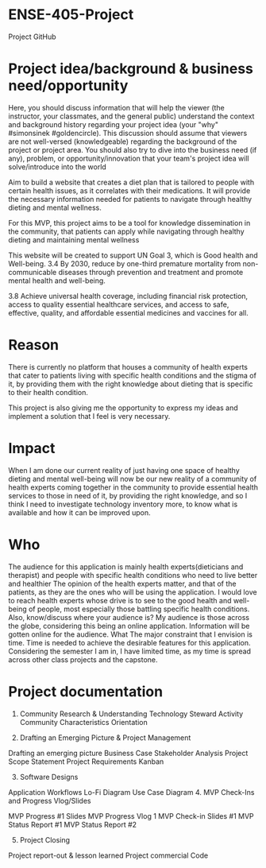 # ENSE-405-Project

Project GitHub

# Project idea/background & business need/opportunity
Here, you should discuss information that will help the viewer (the instructor, your classmates, and the general public) understand the context and background history regarding your project idea (your "why" #simonsinek #goldencircle). This discussion should assume that viewers are not well-versed (knowledgeable) regarding the background of the project or project area. You should also try to dive into the business need (if any), problem, or opportunity/innovation that your team's project idea will solve/introduce into the world

Aim to build a website that creates a diet plan that is tailored to people with certain health issues, as it correlates with their medications. It will provide the necessary information needed for patients to navigate through healthy dieting and mental wellness. 


For this MVP, this project aims to be a tool for knowledge dissemination in the community, that patients can apply while navigating through healthy dieting and maintaining mental wellness

This website will be created to support UN Goal 3, which is Good health and Well-being. 
3.4 By 2030, reduce by one-third premature mortality from non-communicable diseases through prevention and treatment and promote mental health and well-being.

3.8 Achieve universal health coverage, including financial risk protection, access to quality essential healthcare services, and access to safe, effective, quality, and affordable essential medicines and vaccines for all.


# Reason
There is currently no platform that houses a community of health experts that cater to patients living with specific health conditions and the stigma of it, by providing them with the right knowledge about dieting that is specific to their health condition.

This project is also giving me the opportunity to express my ideas and implement a solution that I feel is very necessary.


# Impact
When I am done our current reality of just having one space of healthy dieting and mental well-being will now be our new reality of a community of health experts coming together in the community to provide essential health services to those in need of it, by providing the right knowledge, and so I think I need to investigate technology inventory more, to know what is available and how it can be improved upon.


# Who
The audience for this application is mainly health experts(dieticians and therapist) and people with specific health conditions who need to live better and healthier
The opinion of the health experts matter, and that of the patients, as they are the ones who will be using the application.
I would love to reach health experts whose drive is to see to the good health and well-being of people, most especially those battling specific health conditions.
Also, know/discuss where your audience is?
My audience is those across the globe, considering this being an online application.
Information will be gotten online for the audience.
What
The major constraint that I envision is time. Time is needed to achieve the desirable features for this application. Considering the semester I am in, I have limited time, as my time is spread across other class projects and the capstone.

# Project documentation

1. Community Research & Understanding
Technology Steward Activity
Community Characteristics Orientation

2. Drafting an Emerging Picture & Project Management

Drafting an emerging picture
Business Case
Stakeholder Analysis
Project Scope Statement 
Project Requirements
Kanban 

3. Software Designs

Application Workflows
Lo-Fi Diagram
Use Case Diagram
4. MVP Check-Ins and Progress Vlog/Slides

MVP Progress #1 Slides 
MVP Progress Vlog 1
MVP Check-in Slides #1
MVP Status Report #1
MVP Status Report #2

5. Project Closing

Project report-out & lesson learned 
Project commercial 
Code 


